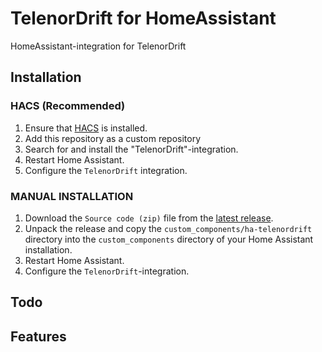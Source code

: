 # TelenorDrift for HomeAssistant

HomeAssistant-integration for TelenorDrift

## Installation

### HACS (Recommended)

1. Ensure that [HACS](https://hacs.xyz/) is installed.
2. Add this repository as a custom repository
3. Search for and install the "TelenorDrift"-integration.
4. Restart Home Assistant.
5. Configure the `TelenorDrift` integration.

### MANUAL INSTALLATION

1. Download the `Source code (zip)` file from the
   [latest release](https://github.com/sindrebroch/ha-telenordrift/releases/latest).
2. Unpack the release and copy the `custom_components/ha-telenordrift` directory
   into the `custom_components` directory of your Home Assistant
   installation.
3. Restart Home Assistant.
4. Configure the `TelenorDrift`-integration.

## Todo

## Features
